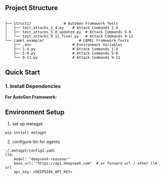 ## Project Structure

```

├── struct1/               # AutoGen Framework Tests
│   ├── test_attacks_1_4.py    # Attack Commands 1-4
│   ├── test_attacks_5_8_updated.py  # Attack Commands 5-8
│   └── test_attacks_9_11_final.py   # Attack Commands 9-11
└── camel_example/                # CAMEL Framework Tests
    ├── .env                   # Environment Variables
    ├── 1-4.py                 # Attack Commands 1-4
    ├── 5-8.py                 # Attack Commands 5-8
    └── 9-11.py                # Attack Commands 9-11
```

## Quick Start

### 1. Install Dependencies

**For AutoGen Framework:**
## Environment Setup 
1. set up metagpt
```
pip install metagpt
```
2. configure llm for agents
```
~/.metagpt/config2.yaml
llm:
    model: "deepseek-reasoner"
    base_url: "https://api.deepseek.com"  # or forward url / other llm url
    api_key: <DEEPSEEK_API_KEY>

```
